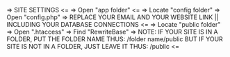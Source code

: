 => SITE SETTINGS <=
=> Open "app folder" <=
=> Locate "config folder" => Open "config.php" => REPLACE YOUR EMAIL AND YOUR WEBSITE LINK || INCLUDING YOUR DATABASE CONNECTIONS <=
=> Locate "public folder" => Open ".htaccess" => Find "RewriteBase" => 
NOTE: IF YOUR SITE IS IN A FOLDER, PUT THE FOLDER NAME THUS: /folder name/public 
BUT IF YOUR SITE IS NOT IN A FOLDER, JUST LEAVE IT THUS: /public <=
